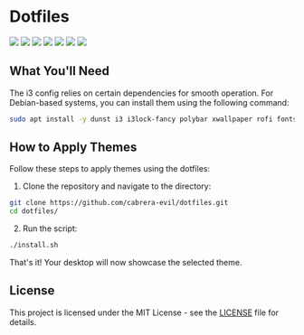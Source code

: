# Dotfiles
![](https://img.shields.io/github/last-commit/cabrera-evil/dotfiles/master)
![](https://img.shields.io/github/license/cabrera-evil/dotfiles)
![](https://img.shields.io/github/languages/top/cabrera-evil/dotfiles?label=bash)
![](https://img.shields.io/github/languages/code-size/cabrera-evil/dotfiles)
![](https://img.shields.io/github/repo-size/cabrera-evil/dotfiles)
![](https://img.shields.io/github/contributors/cabrera-evil/dotfiles)
![](https://img.shields.io/github/stars/cabrera-evil/dotfiles?style=social)

## What You'll Need

The i3 config relies on certain dependencies for smooth operation. For Debian-based systems, you can install them using the following command:

```bash
sudo apt install -y dunst i3 i3lock-fancy polybar xwallpaper rofi fonts-font-awesome xdg-utils sensible-utils alsa-utils fonts-firacode flameshot xautolock numlockx blueman network-manager net-tools exo-utils
```

## How to Apply Themes

Follow these steps to apply themes using the dotfiles:

1. Clone the repository and navigate to the directory:

```bash
git clone https://github.com/cabrera-evil/dotfiles.git
cd dotfiles/
```

2. Run the script:

```bash
./install.sh
```

That's it! Your desktop will now showcase the selected theme.

## License

This project is licensed under the MIT License - see the [LICENSE](LICENSE) file for details.
